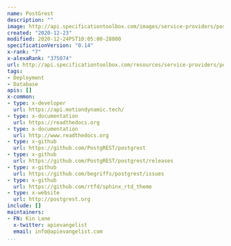 ```yaml
---
name: PostGrest
description: ""
image: http://api.specificationtoolbox.com/images/service-providers/postgrest.jpg
created: "2020-12-23"
modified: 2020-12-24PST10:05:00-28800
specificationVersion: "0.14"
x-rank: "7"
x-alexaRank: "375074"
url: http://api.specificationtoolbox.com/resources/service-providers/postgrest/
tags:
- Deployment
- Database
apis: []
x-common:
- type: x-developer
  url: https://api.motiondynamic.tech/
- type: x-documentation
  url: https://readthedocs.org
- type: x-documentation
  url: http://www.readthedocs.org
- type: x-github
  url: https://github.com/PostgREST/postgrest
- type: x-github
  url: https://github.com/PostgREST/postgrest/releases
- type: x-github
  url: https://github.com/begriffs/postgrest/issues
- type: x-github
  url: https://github.com/rtfd/sphinx_rtd_theme
- type: x-website
  url: http://postgrest.org
include: []
maintainers:
- FN: Kin Lane
  x-twitter: apievangelist
  email: info@apievangelist.com
...
```

